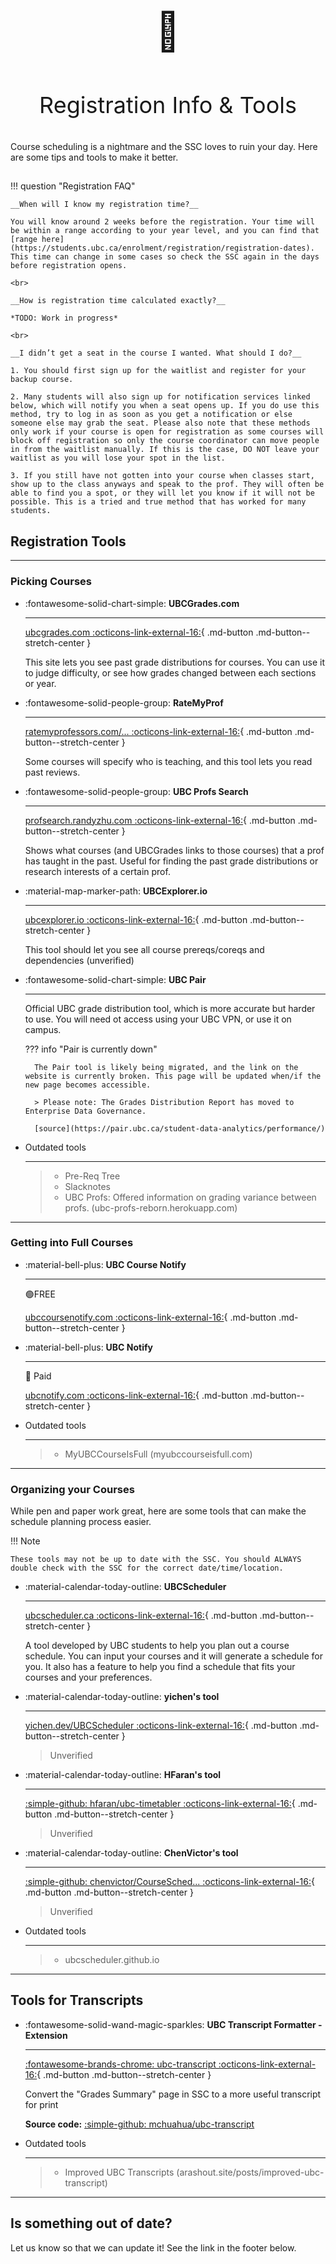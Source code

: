 # 

<p align="center" style="font-size:60px;">📅</p>
<p align="center" style="font-size:36px;">Registration Info & Tools</p>

Course scheduling is a nightmare and the SSC loves to ruin your day. Here are some tips and tools to make it better.

##  	

!!! question "Registration FAQ"

    __When will I know my registration time?__

    You will know around 2 weeks before the registration. Your time will be within a range according to your year level, and you can find that [range here](https://students.ubc.ca/enrolment/registration/registration-dates). This time can change in some cases so check the SSC again in the days before registration opens.

    <br>

    __How is registration time calculated exactly?__

    *TODO: Work in progress*

    <br>

    __I didn’t get a seat in the course I wanted. What should I do?__

    1. You should first sign up for the waitlist and register for your backup course. 

    2. Many students will also sign up for notification services linked below, which will notify you when a seat opens up. If you do use this method, try to log in as soon as you get a notification or else someone else may grab the seat. Please also note that these methods only work if your course is open for registration as some courses will block off registration so only the course coordinator can move people in from the waitlist manually. If this is the case, DO NOT leave your waitlist as you will lose your spot in the list. 

    3. If you still have not gotten into your course when classes start, show up to the class anyways and speak to the prof. They will often be able to find you a spot, or they will let you know if it will not be possible. This is a tried and true method that has worked for many students.


##  Registration Tools

---

### Picking Courses


<div class="grid cards" markdown>

- :fontawesome-solid-chart-simple: __UBCGrades.com__ 

    ---

    [ubcgrades.com :octicons-link-external-16:](https://ubcgrades.com){ .md-button .md-button--stretch-center }

    This site lets you see past grade distributions for courses. You can use it to judge difficulty, or see how grades changed between each sections or year.

- :fontawesome-solid-people-group: __RateMyProf__

    ---

    [ratemyprofessors.com/... :octicons-link-external-16:](http://www.ratemyprofessors.com/campusRatings.jsp?sid=1413){ .md-button .md-button--stretch-center }

    Some courses will specify who is teaching, and this tool lets you read past reviews.    

- :fontawesome-solid-people-group: __UBC Profs Search__

    ---

    [profsearch.randyzhu.com :octicons-link-external-16:](https://profsearch.randyzhu.com){ .md-button .md-button--stretch-center }

    
    Shows what courses (and UBCGrades links to those courses) that a prof has taught in the past. Useful for finding the past grade distributions or research interests of a certain prof.

- :material-map-marker-path: __UBCExplorer.io__

    ---

    [ubcexplorer.io :octicons-link-external-16:](https://ubcexplorer.io/){ .md-button .md-button--stretch-center }

    This tool should let you see all course prereqs/coreqs and dependencies (unverified)

- :fontawesome-solid-chart-simple: __UBC Pair__

    ---

    Official UBC grade distribution tool, which is more accurate but harder to use. You will need ot access using your UBC VPN, or use it on campus.

    <!-- __Link:__ [https://pair.ubc.ca/](https://reports.im.it.ubc.ca/t/Learner/views/GradeDistributionReport/GradeDistributionReport) -->

    ??? info "Pair is currently down"

        The Pair tool is likely being migrated, and the link on the website is currently broken. This page will be updated when/if the new page becomes accessible.

        > Please note: The Grades Distribution Report has moved to Enterprise Data Governance.

        [source](https://pair.ubc.ca/student-data-analytics/performance/)

- Outdated tools

    ---

    > - Pre-Req Tree
    > - Slacknotes
    > - UBC Profs: Offered information on grading variance between profs. (ubc-profs-reborn.herokuapp.com)

</div>

---

### Getting into Full Courses

<div class="grid cards" markdown>

- :material-bell-plus: __UBC Course Notify__

    ---

    🟢FREE

    [ubccoursenotify.com :octicons-link-external-16:](https://www.ubccoursenotify.com/){ .md-button .md-button--stretch-center }  

- :material-bell-plus: __UBC Notify__

    ---

    🔴 Paid

    [ubcnotify.com :octicons-link-external-16:](https://ubcnotify.com/){ .md-button .md-button--stretch-center }

- Outdated tools

    ---

    > - MyUBCCourseIsFull (myubccourseisfull.com)

</div>


---

### Organizing your Courses

While pen and paper work great, here are some tools that can make the schedule planning process easier. 

!!! Note

    These tools may not be up to date with the SSC. You should ALWAYS double check with the SSC for the correct date/time/location.

<div class="grid cards" markdown>

- :material-calendar-today-outline: __UBCScheduler__

    ---

    [ubcscheduler.ca :octicons-link-external-16:](https://ubcscheduler.ca/){ .md-button .md-button--stretch-center }

    A tool developed by UBC students to help you plan out a course schedule. You can input your courses and it will generate a schedule for you. It also has a feature to help you find a schedule that fits your courses and your preferences.

- :material-calendar-today-outline: __yichen's tool__

    ---

    [yichen.dev/UBCScheduler :octicons-link-external-16:](https://yichen.dev/UBCScheduler/){ .md-button .md-button--stretch-center }

    > Unverified

    

- :material-calendar-today-outline: **HFaran's tool**

    ---

    [:simple-github: hfaran/ubc-timetabler :octicons-link-external-16:](https://github.com/hfaran/ubc-timetabler){ .md-button .md-button--stretch-center }

    > Unverified

- :material-calendar-today-outline: **ChenVictor's tool**

    ---

    [:simple-github: chenvictor/CourseSched... :octicons-link-external-16:](https://github.com/chenvictor/CourseScheduler/releases){ .md-button .md-button--stretch-center }

    > Unverified

- Outdated tools

    ---

    > - ubcscheduler.github.io

</div>

---

## Tools for Transcripts

<div class="grid cards" markdown>

- :fontawesome-solid-wand-magic-sparkles: __UBC Transcript Formatter - Extension__

    ---

    [:fontawesome-brands-chrome: ubc-transcript :octicons-link-external-16:](https://chrome.google.com/webstore/detail/ubc-transcript/kcpilaggggglnjckpcckpngnikfceonn){ .md-button .md-button--stretch-center }

    Convert the "Grades Summary" page in SSC to a more useful transcript for print

    __Source code:__ [:simple-github: mchuahua/ubc-transcript](https://github.com/mchuahua/ubc-transcript)

- Outdated tools

    ---

    > - Improved UBC Transcripts (arashout.site/posts/improved-ubc-transcript)

</div>

---

## Is something out of date?

Let us know so that we can update it! See the link in the footer below.

